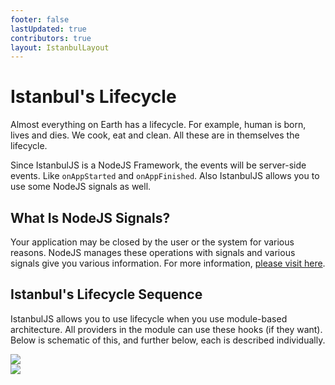 ```yaml
---
footer: false
lastUpdated: true
contributors: true
layout: IstanbulLayout
---
```


# Istanbul's Lifecycle

Almost everything on Earth has a lifecycle. For example, human is born, lives and dies. We cook, eat and clean. All these are in themselves the lifecycle.

Since <span class="text-primary">IstanbulJS</span> is a NodeJS Framework, the events will be server-side events. Like `onAppStarted` and `onAppFinished`. Also <span class="text-primary">IstanbulJS</span> allows you to use some NodeJS signals as well.

## What Is NodeJS Signals?

Your application may be closed by the user or the system for various reasons. NodeJS manages these operations with signals and various signals give you various information. For more information, [please visit here](https://nodejs.org/api/process.html#process_signal_events).

## Istanbul's Lifecycle Sequence

<span class="text-primary">IstanbulJS</span> allows you to use lifecycle when you use module-based architecture. All providers in the module can use these hooks (if they want). Below is schematic of this, and further below, each is described individually.

<div class="light-content">
    <img src="/img/diagrams/istanbuljs-lifecycle-light.png" />
</div>

<div class="dark-content">
<img src="/img/diagrams/istanbuljs-lifecycle-dark.png" />
</div>
